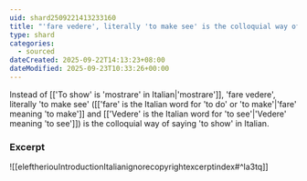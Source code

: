 ```yaml
---
uid: shard2509221413233160
title: "'fare vedere', literally 'to make see' is the colloquial way of saying 'to show' in Italian"
type: shard
categories:
  - sourced
dateCreated: 2025-09-22T14:13:23+08:00
dateModified: 2025-09-23T10:33:26+00:00
---
```

Instead of [['To show' is 'mostrare' in Italian|'mostrare']], 'fare vedere', literally 'to make see' ([['fare' is the Italian word for 'to do' or 'to make'|'fare' meaning 'to make']] and [['Vedere' is the Italian word for 'to see'|'Vedere' meaning 'to see']]) is the colloquial way of saying 'to show' in Italian. 
### Excerpt
![[eleftheriouIntroductionItalianignorecopyrightexcerptindex#^la3tq]]
